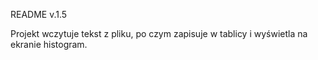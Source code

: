 README v.1.5

Projekt wczytuje tekst z pliku, po czym zapisuje w tablicy i wyświetla na ekranie histogram.
